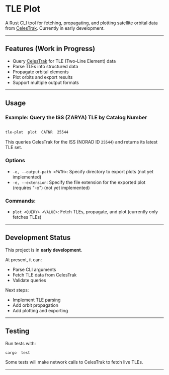 # TLE Plot

A Rust CLI tool for fetching, propagating, and plotting satellite orbital data from [CelesTrak](https://celestrak.org).
Currently in early development.

---


## Features (Work in Progress)

- Query [CelesTrak](https://celestrak.org/NORAD/elements/) for TLE (Two-Line Element) data
- Parse TLEs into structured data
- Propagate orbital elements
- Plot orbits and export results
- Support multiple output formats

  
---

## Usage

### Example: Query the ISS (ZARYA) TLE by Catalog Number

```bash

tle-plot  plot  CATNR  25544

```

This queries CelesTrak for the ISS (NORAD ID `25544`) and returns its latest TLE set.

### Options

-  `-o, --output-path <PATH>`: Specify directory to export plots (not yet implemented)
-  `-e, --extension`: Specify the file extension for the exported plot (requires "-o") (not yet implemented)

### Commands:

-  `plot <QUERY> <VALUE>`: Fetch TLEs, propagate, and plot (currently only fetches TLEs)

  
---

## Development Status

This project is in **early development**.

At present, it can:
* Parse CLI arguments
* Fetch TLE data from CelesTrak
* Validate queries

Next steps:
* Implement TLE parsing
* Add orbit propagation
* Add plotting and exporting

---
 

## Testing

Run tests with:

  

```bash
cargo  test
```

Some tests will make network calls to CelesTrak to fetch live TLEs.

---
